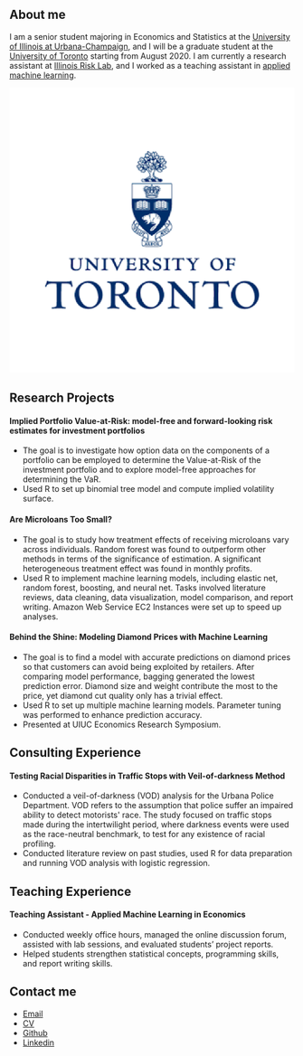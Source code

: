 ## About me

I am a senior student majoring in Economics and Statistics at the [University of Illinois at Urbana-Champaign](https://illinois.edu/), and I will be a graduate student at the [University of Toronto](https://www.utoronto.ca/) starting from August 2020. I am currently a research assistant at [Illinois Risk Lab](https://irisklabuiuc.wixsite.com/actsi), and I worked as a teaching assistant in [applied machine learning](https://econml.web.illinois.edu/). 

![](uoft.png)


## Research Projects

#### Implied Portfolio Value-at-Risk: model-free and forward-looking risk estimates for investment portfolios

- The goal is to investigate how option data on the components of a portfolio can be employed to determine the Value-at-Risk of the investment portfolio and to explore model-free approaches for determining the VaR.
- Used R to set up binomial tree model and compute implied volatility surface.

#### Are Microloans Too Small?

- The goal is to study how treatment effects of receiving microloans vary across individuals. Random forest was found to outperform other methods in terms of the significance of estimation. A significant heterogeneous treatment effect was found in monthly profits.
- Used R to implement machine learning models, including elastic net, random forest, boosting, and neural net. Tasks involved literature reviews, data cleaning, data visualization, model comparison, and report writing. Amazon Web Service EC2 Instances were set up to speed up analyses.

#### Behind the Shine: Modeling Diamond Prices with Machine Learning
 
- The goal is to find a model with accurate predictions on diamond prices so that customers can avoid being exploited by
retailers. After comparing model performance, bagging generated the lowest prediction error. Diamond size and weight
contribute the most to the price, yet diamond cut quality only has a trivial effect.
- Used R to set up multiple machine learning models. Parameter tuning was performed to enhance prediction accuracy.
- Presented at UIUC Economics Research Symposium.

## Consulting Experience

#### Testing Racial Disparities in Traffic Stops with Veil-of-darkness Method 

- Conducted a veil-of-darkness (VOD) analysis for the Urbana Police Department. VOD refers to the assumption that
police suffer an impaired ability to detect motorists' race. The study focused on traffic stops made during the intertwilight
period, where darkness events were used as the race-neutral benchmark, to test for any existence of racial profiling.
- Conducted literature review on past studies, used R for data preparation and running VOD analysis with logistic
regression.

## Teaching Experience

#### Teaching Assistant - Applied Machine Learning in Economics

- Conducted weekly office hours, managed the online discussion forum, assisted with lab sessions, and evaluated students’ project reports.
- Helped students strengthen statistical concepts, programming skills, and report writing skills.

## Contact me

- [Email](xuanl2@illinois.edu)
- [CV](https://drive.google.com/open?id=1lTdcTzZd6QJ72bnshxN49P0Dn9e7wRZJ)
- [Github](https://github.com/Xuan-Lin)
- [Linkedin](https://www.linkedin.com/in/xuan-lin-4a7a1315a/)
